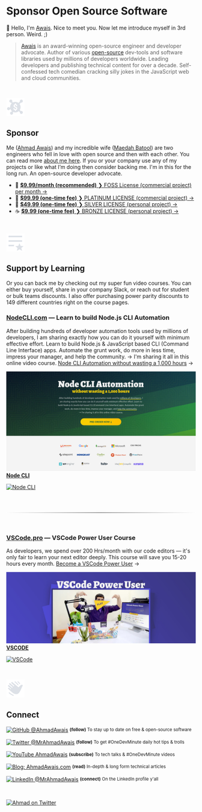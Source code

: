 # Sponsor Open Source Software

👋 Hello, I'm [Awais](https://twitter.com/MrAhmadAwais/). Nice to meet you. Now let me introduce myself in 3rd person. Weird. ;)

> [Awais](https://twitter.com/MrAhmadAwais/) is an award-winning open-source engineer and developer advocate. Author of various [open-source](https://github.com/AhmadAwais) dev-tools and software libraries used by millions of developers worldwide. Leading developers and publishing technical content for over a decade. Self-confessed tech comedian cracking silly jokes in the JavaScript web and cloud communities.

<br>

[![👌](https://raw.githubusercontent.com/ahmadawais/stuff/master/images/git/sponsor.png)](./../../)

## Sponsor

Me ([Ahmad Awais](https://twitter.com/mrahmadawais/)) and my incredible wife ([Maedah Batool](https://twitter.com/MaedahBatool/)) are two engineers who fell in love with open source and then with each other. You can read more [about me here](https://ahmadawais.com/about). If you or your company use any of my projects or like what I’m doing then consider backing me. I'm in this for the long run. An open-source developer advocate.

- 🌟  [**$9.99/month (recommended)** ❯ FOSS License (commercial project) per month →](https://pay.paddle.com/checkout/540217)
- 🚀  [**$99.99 (one-time fee)** ❯ PLATINUM LICENSE (commercial project) →](https://pay.paddle.com/checkout/515568)
- 🔰  [**$49.99 (one-time fee)** ❯ SILVER LICENSE (personal project) →](https://pay.paddle.com/checkout/527253)
- ☕️   [**$9.99 (one-time fee)** ❯ BRONZE LICENSE (personal project) →](https://pay.paddle.com/checkout/527254)

<br>

[![📃](https://raw.githubusercontent.com/ahmadawais/stuff/master/images/git/license.png)](./../../)

## Support by Learning

Or you can back me by checking out my super fun video courses. You can either buy yourself, share in your company Slack, or reach out for student or bulk teams discounts. I also offer purchasing power parity discounts to 149 different countries right on the course pages.

### [NodeCLI.com][ncli] — Learn to build Node.js CLI Automation

After building hundreds of developer automation tools used by millions of developers, I am sharing exactly how you can do it yourself with minimum effective effort. Learn to build Node.js & JavaScript based CLI (Command Line Interface) apps. Automate the grunt work, do more in less time, impress your manager, and help the community.
→ I'm sharing it all in this online video course. <a href="https://nodecli.com/?utm_source=FOSS&utm_medium=FOSS&utm_campaign=GitHub-Repo-Sponsor" target="_blank">Node CLI Automation
without wasting a 1,000 hours</a> →</p>

<a href="https://nodecli.com/?utm_source=FOSS&utm_medium=FOSS&utm_campaign=GitHub-Repo-Sponsor" target="_blank"><img src="https://raw.githubusercontent.com/ahmadawais/stuff/master/nodecli/featured.jpg" /><br><strong>Node CLI</strong></a>

[![Node CLI](https://img.shields.io/badge/-NodeCLI.com%20%E2%86%92-gray.svg?colorB=488640&style=flat)](https://nodecli.com/?utm_source=FOSS&utm_medium=FOSS&utm_campaign=GitHub-Repo-Sponsor)

<br>

[![hr](https://raw.githubusercontent.com/ahmadawais/stuff/master/images/git/hr.png)](/)

<br>

### [VSCode.pro][vsc] — VSCode Power User Course

As developers, we spend over 200 Hrs/month with our code editors — it's only fair to learn your next editor deeply. This course will save you 15-20 hours every month.  <a href="https://vscode.pro/?utm_source=FOSS&utm_medium=FOSS&utm_campaign=GitHub-Repo-Sponsor" target="_blank">Become a VSCode Power User</a> →</p>

<a href="https://vscode.pro/?utm_source=FOSS&utm_medium=FOSS&utm_campaign=GitHub-Repo-Sponsor" target="_blank"><img src="https://raw.githubusercontent.com/ahmadawais/stuff/master/images/vscodepro/VSCode.jpeg" /><br><strong>VSCODE</strong></a>

[![VSCode](https://img.shields.io/badge/-VSCode.pro%20%E2%86%92-gray.svg?colorB=4D2AFF&style=flat)](https://VSCode.pro/?utm_source=FOSS&utm_medium=FOSS&utm_campaign=GitHub-Repo-Sponsor)

<br>

[![🙌](https://raw.githubusercontent.com/ahmadawais/stuff/master/images/git/connect.png)](./../../)

## Connect

<div align="left">
    <p><a href="https://github.com/ahmadawais"><img alt="GitHub @AhmadAwais" align="center" src="https://img.shields.io/badge/GITHUB-gray.svg?colorB=6cc644&style=flat" /></a>&nbsp;<small><strong>(follow)</strong> To stay up to date on free & open-source software</small></p>
    <p><a href="https://twitter.com/MrAhmadAwais/"><img alt="Twitter @MrAhmadAwais" align="center" src="https://img.shields.io/badge/TWITTER-gray.svg?colorB=1da1f2&style=flat" /></a>&nbsp;<small><strong>(follow)</strong> To get #OneDevMinute daily hot tips & trolls</small></p>
    <p><a href="https://www.youtube.com/AhmadAwais"><img alt="YouTube AhmadAwais" align="center" src="https://img.shields.io/badge/YOUTUBE-gray.svg?colorB=ff0000&style=flat" /></a>&nbsp;<small><strong>(subscribe)</strong> To tech talks & #OneDevMinute videos</small></p>
    <p><a href="https://AhmadAwais.com/"><img alt="Blog: AhmadAwais.com" align="center" src="https://img.shields.io/badge/MY%20BLOG-gray.svg?colorB=4D2AFF&style=flat" /></a>&nbsp;<small><strong>(read)</strong> In-depth & long form technical articles</small></p>
    <p><a href="https://www.linkedin.com/in/MrAhmadAwais/"><img alt="LinkedIn @MrAhmadAwais" align="center" src="https://img.shields.io/badge/LINKEDIN-gray.svg?colorB=0077b5&style=flat" /></a>&nbsp;<small><strong>(connect)</strong> On the LinkedIn profile y'all</small></p>
</div>

<br>

[![Ahmad on Twitter](https://img.shields.io/twitter/follow/mrahmadawais.svg?style=social&label=Follow%20@MrAhmadAwais)](https://twitter.com/mrahmadawais/)

[vsc]: https://vscode.pro/?utm_source=FOSS&utm_medium=FOSS&utm_campaign=GitHub-Repo-Sponsor
[ncli]: https://nodecli.com/?utm_source=FOSS&utm_medium=FOSS&utm_campaign=GitHub-Repo-Sponsor
